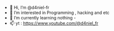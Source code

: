 - 👋 Hi, I’m @d4niel-fr
- 👀 I’m interested in Programming , hacking and etc
- 🌱 I’m currently learning nothing _-_
- 📫 yt : https://www.youtube.com/@d4niel_fr

<!---
d4niel-fr/d4niel-fr is a ✨ special ✨ repository because its `README.md` (this file) appears on your GitHub profile.
You can click the Preview link to take a look at your changes.
--->
